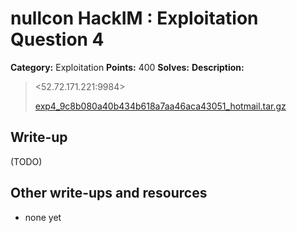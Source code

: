# nullcon HackIM : Exploitation Question 4

**Category:** Exploitation
**Points:** 400
**Solves:** 
**Description:**

> <52.72.171.221:9984>
>
>
>
> [exp4_9c8b080a40b434b618a7aa46aca43051_hotmail.tar.gz](./exp4_9c8b080a40b434b618a7aa46aca43051_hotmail.tar.gz)


## Write-up

(TODO)

## Other write-ups and resources

* none yet

